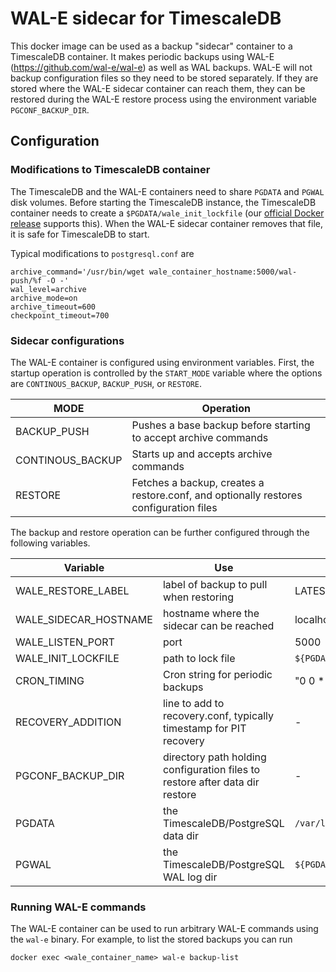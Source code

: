 # WAL-E sidecar for TimescaleDB

This docker image can be used as a backup "sidecar" container to a
TimescaleDB container. It makes periodic
backups using WAL-E (https://github.com/wal-e/wal-e) as well as WAL
backups.  WAL-E will not backup configuration files so they need to be
stored separately. If they are stored where the
WAL-E sidecar container can reach them, they can be restored during the
WAL-E restore process using the environment variable `PGCONF_BACKUP_DIR`.

## Configuration

### Modifications to TimescaleDB container

The TimescaleDB and the WAL-E containers need to share `PGDATA` and
`PGWAL` disk volumes. Before starting the TimescaleDB instance,
the TimescaleDB container needs to create a
`$PGDATA/wale_init_lockfile` (our [official Docker release][ts-docker]
supports this). When the WAL-E sidecar container
removes that file, it is safe for TimescaleDB to start.

Typical modifications to `postgresql.conf` are

```
archive_command='/usr/bin/wget wale_container_hostname:5000/wal-push/%f -O -'
wal_level=archive
archive_mode=on
archive_timeout=600
checkpoint_timeout=700
```

### Sidecar configurations
The WAL-E container is configured using environment variables.
First, the startup operation is controlled by
the `START_MODE` variable where the options are `CONTINOUS_BACKUP`, `BACKUP_PUSH`, or `RESTORE`.

MODE | Operation
---- | ----
BACKUP_PUSH | Pushes a base backup before starting to accept archive commands
CONTINOUS_BACKUP | Starts up and accepts archive commands
RESTORE | Fetches a backup, creates a restore.conf, and optionally restores configuration files

The backup and restore operation can be further configured through the following variables.

Variable | Use | Default
--- | --- | ---
WALE_RESTORE_LABEL | label of backup to pull when restoring | LATEST
WALE_SIDECAR_HOSTNAME | hostname where the sidecar can be reached | localhost
WALE_LISTEN_PORT | port  | 5000
WALE_INIT_LOCKFILE | path to lock file | `${PGDATA}/wale_init_lockfile`
CRON_TIMING | Cron string for periodic backups | "0 0 \* \* \*" (24h)
RECOVERY_ADDITION | line to add to recovery.conf, typically timestamp for PIT recovery | -
PGCONF_BACKUP_DIR | directory path holding configuration files to restore after data dir restore | -
PGDATA | the TimescaleDB/PostgreSQL data dir | `/var/lib/postgresql/data`
PGWAL | the TimescaleDB/PostgreSQL WAL log dir | `${PGDATA}/pg_wal`

### Running WAL-E commands
The WAL-E container can be used to run arbitrary WAL-E commands using
the `wal-e` binary. For example, to list the stored backups
you can run
```
docker exec <wale_container_name> wal-e backup-list
```

[ts-docker]: https://github.com/timescale/timescaledb-docker
